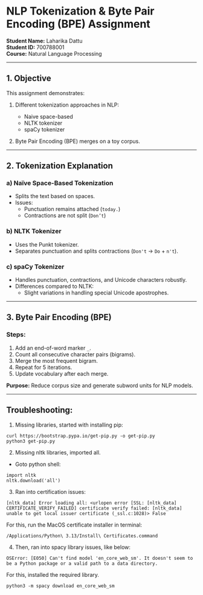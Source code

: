 # NLP Tokenization & Byte Pair Encoding (BPE) Assignment

**Student Name:** Laharika Dattu  
**Student ID:** 700788001  
**Course:** Natural Language Processing

---

## 1. Objective

This assignment demonstrates:

1. Different tokenization approaches in NLP:  
   - Naive space-based  
   - NLTK tokenizer  
   - spaCy tokenizer  

2. Byte Pair Encoding (BPE) merges on a toy corpus.

---

## 2. Tokenization Explanation

### a) Naïve Space-Based Tokenization
- Splits the text based on spaces.
- Issues:
  - Punctuation remains attached (`today.`)
  - Contractions are not split (`Don’t`)

### b) NLTK Tokenizer
- Uses the Punkt tokenizer.
- Separates punctuation and splits contractions (`Don't` → `Do` + `n't`).

### c) spaCy Tokenizer
- Handles punctuation, contractions, and Unicode characters robustly.
- Differences compared to NLTK:
  - Slight variations in handling special Unicode apostrophes.

---

## 3. Byte Pair Encoding (BPE)

### Steps:

1. Add an end-of-word marker `_`.
2. Count all consecutive character pairs (bigrams).
3. Merge the most frequent bigram.
4. Repeat for 5 iterations.
5. Update vocabulary after each merge.

**Purpose:** Reduce corpus size and generate subword units for NLP models.

---

## Troubleshooting:
1. Missing libraries, started with installing pip:
```
curl https://bootstrap.pypa.io/get-pip.py -o get-pip.py
python3 get-pip.py
```

2. Missing nltk libraries, imported all.
* Goto python shell:
```
import nltk
nltk.download('all')
```
3. Ran into certification issues:
```
[nltk_data] Error loading all: <urlopen error [SSL: [nltk_data] CERTIFICATE_VERIFY_FAILED] certificate verify failed: [nltk_data] unable to get local issuer certificate (_ssl.c:1028)> False
```

For this, run the MacOS certificate installer in terminal:
```
/Applications/Python\ 3.13/Install\ Certificates.command
```

4. Then, ran into spacy library issues, like below:
```
OSError: [E050] Can't find model 'en_core_web_sm'. It doesn't seem to be a Python package or a valid path to a data directory.
```

For this, installed the required library.
```
python3 -m spacy download en_core_web_sm
```

